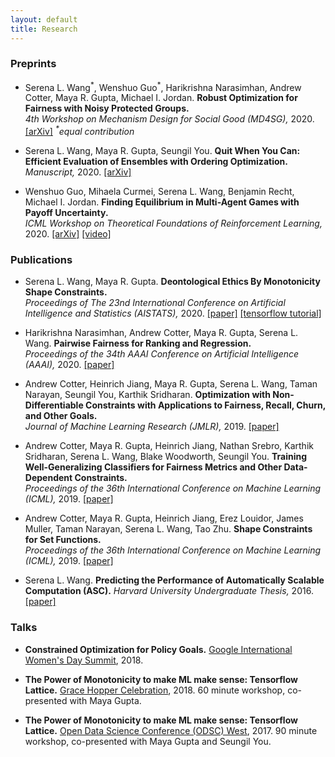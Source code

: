 ```yaml
---
layout: default
title: Research
---
```


### Preprints
* Serena L. Wang<sup>\*</sup>, Wenshuo Guo<sup>\*</sup>, Harikrishna Narasimhan, Andrew Cotter, Maya R. Gupta, Michael I. Jordan.
**Robust Optimization for Fairness with Noisy Protected Groups.**  
*4th Workshop on Mechanism Design for Social Good (MD4SG),* 2020. [[arXiv]](https://arxiv.org/abs/2002.09343) 
*<sup>\*</sup>equal contribution*

* Serena L. Wang, Maya R. Gupta, Seungil You.
**Quit When You Can: Efficient Evaluation of Ensembles with Ordering Optimization.**  
*Manuscript,* 2020. [[arXiv]](https://arxiv.org/abs/1806.11202) 

* Wenshuo Guo, Mihaela Curmei, Serena L. Wang, Benjamin Recht, Michael I. Jordan.
**Finding Equilibrium in Multi-Agent Games with Payoff Uncertainty.**  
*ICML Workshop on Theoretical Foundations of Reinforcement Learning,* 2020. [[arXiv]](https://arxiv.org/abs/2007.05647) [[video]](https://www.youtube.com/watch?v=Gyen7CMiRHo&feature=youtu.be) 


### Publications

* Serena L. Wang, Maya R. Gupta.
**Deontological Ethics By Monotonicity Shape Constraints.**  
*Proceedings of The 23nd International Conference on Artificial Intelligence and Statistics (AISTATS),* 2020. [[paper]](http://proceedings.mlr.press/v108/wang20e.html) [[tensorflow tutorial]](https://www.tensorflow.org/lattice/tutorials/shape_constraints_for_ethics)

* Harikrishna Narasimhan, Andrew Cotter,  Maya R. Gupta, Serena L. Wang.
**Pairwise Fairness for Ranking and Regression.**  
*Proceedings of the 34th AAAI Conference on Artificial Intelligence (AAAI),* 2020. [[paper]](https://arxiv.org/abs/1906.05330) 

* Andrew Cotter, Heinrich Jiang, Maya R. Gupta, Serena L. Wang, Taman Narayan, Seungil You, Karthik Sridharan.
**Optimization with Non-Differentiable Constraints with Applications to Fairness, Recall, Churn, and Other Goals.**  
*Journal of Machine Learning Research (JMLR),* 2019. [[paper]](http://jmlr.csail.mit.edu/papers/volume20/18-616/18-616.pdf) 

* Andrew Cotter, Maya R. Gupta, Heinrich Jiang, Nathan Srebro, Karthik Sridharan, Serena L. Wang, Blake Woodworth, Seungil You.
**Training Well-Generalizing Classifiers for Fairness Metrics and Other Data-Dependent Constraints.**  
*Proceedings of the 36th International Conference on Machine Learning (ICML),* 2019. [[paper]](http://proceedings.mlr.press/v97/cotter19b/cotter19b.pdf) 

* Andrew Cotter, Maya R. Gupta, Heinrich Jiang, Erez Louidor, James Muller, Taman Narayan, Serena L. Wang, Tao Zhu.
**Shape Constraints for Set Functions.**  
*Proceedings of the 36th International Conference on Machine Learning (ICML),* 2019. [[paper]](http://proceedings.mlr.press/v97/cotter19a/cotter19a.pdf) 

* Serena L. Wang. **Predicting the Performance of Automatically Scalable Computation (ASC).** *Harvard University Undergraduate Thesis,* 2016. [[paper]](https://dash.harvard.edu/handle/1/38811450) 

### Talks

* **Constrained Optimization for Policy Goals.** [Google International Women's Day Summit](https://buildyourfuture.withgoogle.com/programs/iwd-event-series/), 2018.

* **The Power of Monotonicity to make ML make sense: Tensorflow Lattice.** [Grace Hopper Celebration](https://ghc.anitab.org/), 2018. 60 minute workshop, co-presented with Maya Gupta.

* **The Power of Monotonicity to make ML make sense: Tensorflow Lattice.** [Open Data Science Conference (ODSC) West](https://odsc.com/california/), 2017. 90 minute workshop, co-presented with Maya Gupta and Seungil You.
